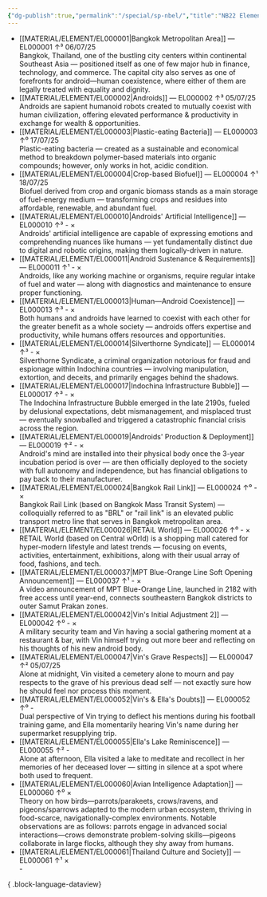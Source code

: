 ```yaml
---
{"dg-publish":true,"permalink":"/special/sp-nbel/","title":"NB22 Element Index","tags":["-special"]}
---
```


- [[MATERIAL/ELEMENT/EL000001\|Bangkok Metropolitan Area]] — EL000001 ↑³ 06/07/25<br>Bangkok, Thailand, one of the bustling city centers within continental Southeast Asia — positioned itself as one of few major hub in finance, technology, and commerce. The capital city also serves as one of forefronts for android—human coexistence, where either of them are legally treated with equality and dignity.
- [[MATERIAL/ELEMENT/EL000002\|Androids]] — EL000002 ↑³ 05/07/25<br>Androids are sapient humanoid robots created to mutually coexist with human civilization, offering elevated performance & productivity in exchange for wealth & opportunities.
- [[MATERIAL/ELEMENT/EL000003\|Plastic-eating Bacteria]] — EL000003 ↑⁰ 17/07/25<br>Plastic-eating bacteria — created as a sustainable and economical method to breakdown polymer-based materials into organic compounds; however, only works in hot, acidic condition.
- [[MATERIAL/ELEMENT/EL000004\|Crop-based Biofuel]] — EL000004 ↑¹ 18/07/25<br>Biofuel derived from crop and organic biomass stands as a main storage of fuel-energy medium — transforming crops and residues into affordable, renewable, and abundant fuel.
- [[MATERIAL/ELEMENT/EL000010\|Androids' Artificial Intelligence]] — EL000010 ↑³ \- ×<br>Androids' artificial intelligence are capable of expressing emotions and comprehending nuances like humans — yet fundamentally distinct due to digital and robotic origins, making them logically-driven in nature.
- [[MATERIAL/ELEMENT/EL000011\|Android Sustenance & Requirements]] — EL000011 ↑¹ \- ×<br>Androids, like any working machine or organisms, require regular intake of fuel and water — along with diagnostics and maintenance to ensure proper functioning.
- [[MATERIAL/ELEMENT/EL000013\|Human—Android Coexistence]] — EL000013 ↑³ \- ×<br>Both humans and androids have learned to coexist with each other for the greater benefit as a whole society — androids offers expertise and productivity, while humans offers resources and opportunities.
- [[MATERIAL/ELEMENT/EL000014\|Silverthorne Syndicate]] — EL000014 ↑³ \- ×<br>Silverthorne Syndicate, a criminal organization notorious for fraud and espionage within Indochina countries — involving manipulation, extortion, and deceits, and primarily engages behind the shadows.
- [[MATERIAL/ELEMENT/EL000017\|Indochina Infrastructure Bubble]] — EL000017 ↑³ \- ×<br>The Indochina Infrastructure Bubble emerged in the late 2190s, fueled by delusional expectations, debt mismanagement, and misplaced trust — eventually snowballed and triggered a catastrophic financial crisis across the region.
- [[MATERIAL/ELEMENT/EL000019\|Androids' Production & Deployment]] — EL000019 ↑² \- ×<br>Android's mind are installed into their physical body once the 3-year incubation period is over — are then officially deployed to the society with full autonomy and independence, but has financial obligations to pay back to their manufacturer.
- [[MATERIAL/ELEMENT/EL000024\|Bangkok Rail Link]] — EL000024 ↑⁰ \- ×<br>Bangkok Rail Link (based on Bangkok Mass Transit System) — colloquially referred to as "BRL" or "rail link" is an elevated public transport metro line that serves in Bangkok metropolitan area.
- [[MATERIAL/ELEMENT/EL000026\|RETAiL World]] — EL000026 ↑⁰ \- ×<br>RETAiL World (based on Central wOrld) is a shopping mall catered for hyper-modern lifestyle and latest trends — focusing on events, activities, entertainment, exhibitions, along with their usual array of food, fashions, and tech.
- [[MATERIAL/ELEMENT/EL000037\|MPT Blue-Orange Line Soft Opening Announcement]] — EL000037 ↑¹ \- ×<br>A video announcement of MPT Blue-Orange Line, launched in 2182 with free access until year-end, connects southeastern Bangkok districts to outer Samut Prakan zones.
- [[MATERIAL/ELEMENT/EL000042\|Vin's Initial Adjustment 2]] — EL000042 ↑⁰ \- ×<br>A military security team and Vin having a social gathering moment at a restaurant & bar, with Vin himself trying out more beer and reflecting on his thoughts of his new android body.
- [[MATERIAL/ELEMENT/EL000047\|Vin's Grave Respects]] — EL000047 ↑² 05/07/25<br>Alone at midnight, Vin visited a cemetery alone to mourn and pay respects to the grave of his previous dead self — not exactly sure how he should feel nor process this moment.
- [[MATERIAL/ELEMENT/EL000052\|Vin's & Ella's Doubts]] — EL000052 ↑⁰ \-<br>Dual perspective of Vin trying to deflect his mentions during his football training game, and Ella momentarily hearing Vin's name during her supermarket resupplying trip.
- [[MATERIAL/ELEMENT/EL000055\|Ella's Lake Reminiscence]] — EL000055 ↑² \-<br>Alone at afternoon, Ella visited a lake to meditate and recollect in her memories of her deceased lover — sitting in silence at a spot where both used to frequent.
- [[MATERIAL/ELEMENT/EL000060\|Avian Intelligence Adaptation]] — EL000060 ↑⁰  ×<br>Theory on how birds—parrots/parakeets, crows/ravens, and pigeons/sparrows adapted to the modern urban ecosystem, thriving in food-scarce, navigationally-complex environments. Notable observations are as follows: parrots engage in advanced social interactions—crows demonstrate problem-solving skills—pigeons collaborate in large flocks, although they shy away from humans.
- [[MATERIAL/ELEMENT/EL000061\|Thailand Culture and Society]] — EL000061 ↑¹  ×<br>\-

{ .block-language-dataview}
